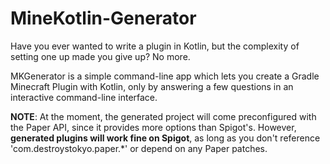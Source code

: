 # MineKotlin-Generator
Have you ever wanted to write a plugin in Kotlin, but the complexity of setting one up made you give up? No more.

MKGenerator is a simple command-line app which lets you create a Gradle Minecraft Plugin with Kotlin, only by answering a few questions in an interactive command-line interface.

**NOTE**: At the moment, the generated project will come preconfigured with the Paper API, since it provides more options than Spigot's.
However, **generated plugins will work fine on Spigot**, as long as you don't reference 'com.destroystokyo.paper.*' or depend on any Paper patches.
